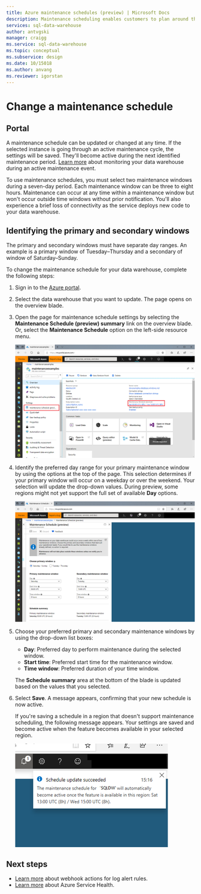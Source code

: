 ```yaml
---
title: Azure maintenance schedules (preview) | Microsoft Docs
description: Maintenance scheduling enables customers to plan around the necessary scheduled maintenance events that the Azure SQL Data Warehouse service uses to roll out new features, upgrades, and patches.  
services: sql-data-warehouse
author: antvgski
manager: craigg
ms.service: sql-data-warehouse
ms.topic: conceptual
ms.subservice: design
ms.date: 10/15018
ms.author: anvang
ms.reviewer: igorstan
---
```


# Change a maintenance schedule 

## Portal
A maintenance schedule can be updated or changed at any time. If the selected instance is going through an active maintenance cycle, the settings will be saved. They'll become active during the next identified maintenance period. [Learn more](https://docs.microsoft.com/azure/service-health/resource-health-overview) about monitoring your data warehouse during an active maintenance event. 

To use maintenance schedules, you must select two maintenance windows during a seven-day period. Each maintenance window can be three to eight hours. Maintenance can occur at any time within a maintenance window but won't occur outside time windows without prior notification. You'll also experience a brief loss of connectivity as the service deploys new code to your data warehouse. 

## Identifying the primary and secondary windows

The primary and secondary windows must have separate day ranges. An example is a primary window of Tuesday–Thursday and a secondary of window of Saturday–Sunday.

To change the maintenance schedule for your data warehouse, complete the following steps:
1.	Sign in to the [Azure portal](https://portal.azure.com/).
2.	Select the data warehouse that you want to update. The page opens on the overview blade. 
3.	Open the page for maintenance schedule settings by selecting the **Maintenance Schedule (preview) summary** link on the overview blade. Or, select the **Maintenance Schedule** option on the left-side resource menu.  

    ![Overview blade options](media/sql-data-warehouse-maintenance-scheduling/maintenance-change-option.png)

4. Identify the preferred day range for your primary maintenance window by using the options at the top of the page. This selection determines if your primary window will occur on a weekday or over the weekend. Your selection will update the drop-down values. 
During preview, some regions might not yet support the full set of available **Day** options.

   ![Maintenance settings blade](media/sql-data-warehouse-maintenance-scheduling/maintenance-settings-page.png)

5. Choose your preferred primary and secondary maintenance windows by using the drop-down list boxes:
   - **Day**: Preferred day to perform maintenance during the selected window.
   - **Start time**: Preferred start time for the maintenance window.
   - **Time window**: Preferred duration of your time window.

   The **Schedule summary** area at the bottom of the blade is updated based on the values that you selected. 
  
6. Select **Save**. A message appears, confirming that your new schedule is now active. 

   If you're saving a schedule in a region that doesn't support maintenance scheduling, the following message appears. Your settings are saved and become active when the feature becomes available in your selected region.    

   ![Message about region availability](media/sql-data-warehouse-maintenance-scheduling/maintenance-notactive-toast.png)

## Next steps
- [Learn more](https://docs.microsoft.com/azure/monitoring-and-diagnostics/monitor-alerts-unified-log-webhook) about webhook actions for log alert rules.
- [Learn more](https://docs.microsoft.com/azure/service-health/service-health-overview) about Azure Service Health.


